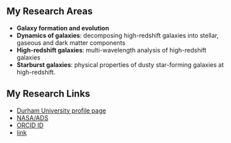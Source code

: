 
## My Research Areas

- **Galaxy formation and evolution**
- **Dynamics of galaxies**: decomposing high-redshift galaxies into stellar, gaseous and dark matter components
- **High-redshift galaxies**: multi-wavelength analysis of high-redshift galaxies
- **Starburst galaxies**: physical properties of dusty star-forming galaxies at high-redshift.

## My Research Links

- [Durham University profile page](https://www.dur.ac.uk/research/directory/staff/?mode=staff&id=16428)
- [NASA/ADS](https://ui.adsabs.harvard.edu/search/q=%20author%3A%22dudzeviciute%22&sort=date%20desc%2C%20bibcode%20desc&p_=0)
- [ORCID ID](https://orcid.org/0000-0003-4748-0681)
- [link](index2.md)
